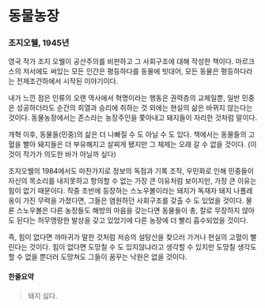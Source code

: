 # 동물농장
### 조지오웰, 1945년
영국 작가 조지 오웰이 공산주의를 비판하고 그 사회구조에 대해 작성한 책이다.
마르크스의 저서에도 써있는 모든 인간은 평등하다를 동물에 빗대어,
모든 동물은 평등하다라는 전제조건하에서 시작된 이야기이다.

내가 느낀 점은 인류의 오랜 역사에서 혁명이라는 행동은
권력층의 교체일뿐, 일반 민중은 성공하더라도 순간의 희열과 승리에
취하는 것 외에는 현실의 삶은 바뀌지 않는다는 것이다. 
동물농장에서는 존스라는 농장주인을 쫓아내고 돼지들이 자리한 것처럼 말이다.

개혁 이후, 동물들(민중)의 삶은 더 나빠질 수 도 아닐 수 도 있다.
책에서는 동물들의 고혈을 빨아 돼지들은 더 부유해지고 살찌게 됐지만
그 체제는 오래 갈 수 없을 것이다. (이것이 작가가 의도한 바가 아닐까 싶다)

조지오웰의 1984에서도 마찬가지로 정보의 독점과 기록 조작, 우민화로 인해
민중들이 자신의 목소리를 내지못하고 항의할 수 없는 가장 큰 이유처럼 보이지만,
가장 큰 이유는 힘이 없기 때문이다. 작중 초반에 등장하는 스노우볼이라는 
돼지가 독재자 돼지 나폴레옹이 가진 무력을 가졌다면, 그들은 염원하던
사회구조를 갖출 수 도 있었을 것이다. 물론 스노우볼은 다른 농장들도
해방의 마음을 갖는다면 동물들이 총, 칼로 무장하지 않아도 된다는
허무맹랑한 발상을 갖고 있었기에 다른 농장에 더 빨리 흡수되었을 것이다.

즉, 힘이 없다면 까마귀가 말한 것처럼 저승의 설탕산을 찾으러 가거나
현실의 고혈이 빨린다는 것이다. 
힘이 없다면 도망칠 수 도 있지않냐라고 생각할 수 있지만
도망칠 생각도 할 수 없을 뿐더러 도망쳐도 그들이 꿈꾸는 낙원은 없을 것이다.

#### 한줄요약
  > 돼지 싫다.
